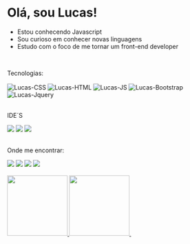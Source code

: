# Olá, sou Lucas!
  
-  Estou conhecendo Javascript
-  Sou curioso em conhecer novas linguagens
-  Estudo com o foco de me tornar um front-end developer

<div><br>
  <p>Tecnologias:</p>
  <img align="center" alt="Lucas-CSS" src=https://img.shields.io/badge/CSS-239120?&style=for-the-badge&logo=css3&logoColor=white>
  <img align="center" alt="Lucas-HTML" src=https://img.shields.io/badge/HTML-239120?style=for-the-badge&logo=html5&logoColor=white>
  <img align="center" alt="Lucas-JS"  src=https://img.shields.io/badge/JavaScript-323330?style=for-the-badge&logo=javascript&logoColor=F7DF1E>
  <img align="center" alt="Lucas-Bootstrap" src=https://img.shields.io/badge/Bootstrap-563D7C?style=for-the-badge&logo=bootstrap&logoColor=white>
  <img align="center" alt="Lucas-Jquery" src=https://img.shields.io/badge/jQuery-0769AD?style=for-the-badge&logo=jquery&logoColor=white>
 
</div>

 <div><br>
 <p>IDE´S</p>
  <img src=https://img.shields.io/badge/Eclipse-2C2255?style=for-the-badge&logo=eclipse&logoColor=white />
  <img src=https://img.shields.io/badge/Visual_Studio_Code-0078D4?style=for-the-badge&logo=visual%20studio%20code&logoColor=white />
  <img src=https://img.shields.io/badge/sublime_text-%23575757.svg?&style=for-the-badge&logo=sublime-text&logoColor=important />
</div>

<div><br>
   <p>Onde me encontrar:</p>
   <img src=https://img.shields.io/badge/LinkedIn-0077B5?style=for-the-badge&logo=linkedin&logoColor=white>
   <img src=https://img.shields.io/badge/Gmail-D14836?style=for-the-badge&logo=gmail&logoColor=white>        
   <img src=https://img.shields.io/badge/Discord-7289DA?style=for-the-badge&logo=discord&logoColor=white>
   <img src=https://img.shields.io/badge/GitHub-100000?style=for-the-badge&logo=github&logoColor=white> 
</div>

<div><br>
  <a href="https://github.com/MartinsQueiroz">
  <img height="140em" src="https://github-readme-stats.vercel.app/api?username=MartinsQueiroz&show_icons=true&theme=dark&include_all_commits=true&count_private=true"/>
  <img height="140em" src="https://github-readme-stats.vercel.app/api/top-langs/?username=MartinsQueiroz&layout=compact&langs_count=7&theme=dark"/>
  <img https://github-readme-stats.vercel.app/api/pin/?username=MartinsQueiroz&repo=github-readme-stats/>
</div>




          
